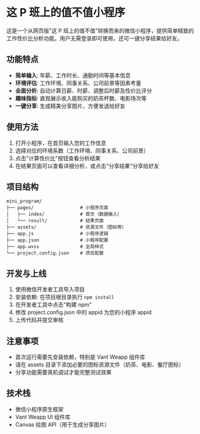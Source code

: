 # 这 P 班上的值不值小程序

这是一个从网页版"这 P 班上的值不值"转换而来的微信小程序，提供简单精致的工作性价比分析功能。用户无需登录即可使用，还可一键分享结果给好友。

## 功能特点

- **简单输入**: 年薪、工作时长、通勤时间等基本信息
- **环境评估**: 工作环境、同事关系、公司前景等因素考量
- **全面分析**: 自动计算日薪、时薪、调整后时薪及性价比评分
- **趣味指标**: 直观展示收入能购买的奶茶杯数、电影场次等
- **一键分享**: 生成精美分享图片，方便发送给好友

## 使用方法

1. 打开小程序，在首页输入您的工作信息
2. 选择对应的环境系数（工作环境、同事关系、公司前景）
3. 点击"计算性价比"按钮查看分析结果
4. 在结果页面可以查看详细分析，或点击"分享结果"分享给好友

## 项目结构

```
mini_program/
├── pages/                 # 小程序页面
│   ├── index/             # 首页（数据输入）
│   └── result/            # 结果页面
├── assets/                # 资源文件（图标等）
├── app.js                 # 小程序逻辑
├── app.json               # 小程序配置
├── app.wxss               # 全局样式
└── project.config.json    # 项目配置
```

## 开发与上线

1. 使用微信开发者工具导入项目
2. 安装依赖: 在项目根目录执行 `npm install`
3. 在开发者工具中点击"构建 npm"
4. 修改 project.config.json 中的 appid 为您的小程序 appid
5. 上传代码并提交审核

## 注意事项

- 首次运行需要先安装依赖，特别是 Vant Weapp 组件库
- 请在 assets 目录下添加必要的图标资源文件（奶茶、电影、餐厅图标）
- 分享功能需要真机调试才能完整测试效果

## 技术栈

- 微信小程序原生框架
- Vant Weapp UI 组件库
- Canvas 绘图 API（用于生成分享图片）
